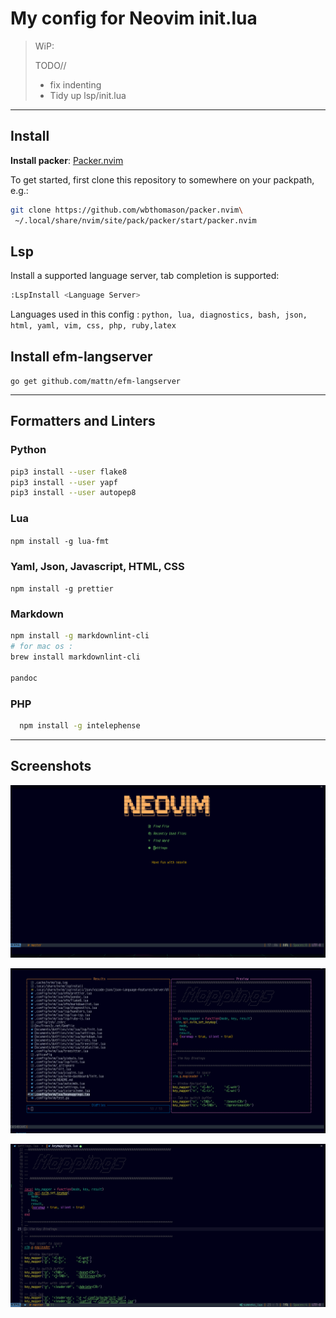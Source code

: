 # My config for Neovim init.lua

> WiP:
>
> TODO//
>
> - fix indenting
> - Tidy up lsp/init.lua

------------------------------------------------------------------------

## Install

**Install packer**:
[Packer.nvim](https://github.com/wbthomason/packer.nvim)

To get started, first clone this repository to somewhere on your
packpath, e.g.:

``` bash
git clone https://github.com/wbthomason/packer.nvim\
 ~/.local/share/nvim/site/pack/packer/start/packer.nvim
```

## Lsp

Install a supported language server, tab completion is supported:

``` bash
:LspInstall <Language Server> 
```

Languages used in this config :
`python, lua, diagnostics, bash, json, html, yaml, vim, css, php, ruby,latex`

## Install efm-langserver

`go get github.com/mattn/efm-langserver`

------------------------------------------------------------------------

## Formatters and Linters

### Python

``` bash
pip3 install --user flake8
pip3 install --user yapf
pip3 install --user autopep8
```

### Lua

`npm install -g lua-fmt`

### Yaml, Json, Javascript, HTML, CSS

`npm install -g prettier`

### Markdown

``` bash
npm install -g markdownlint-cli
# for mac os :
brew install markdownlint-cli

pandoc
```

### PHP

``` bash
  npm install -g intelephense
```

------------------------------------------------------------------------

## Screenshots

[![Dashboard](lua/nvim-dashboard/dashboard.png)](lua/nvim-dashboard/dashboard.png)

[![Telescope](lua/nvim-telescope/telescope.png)](lua/nvim-telescope/telescope.png)

[![screen-shot](screenshot.png)](screenshot.png)
